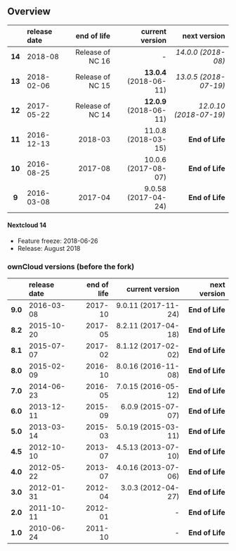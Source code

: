 ## Overview

|        | release date      | end of life      | current version         | next version
|:------:|:------------------|-----------------:|------------------------:|---------------------------:
| **14** | 2018-08           | Release of NC 16 | *-*                     | *14.0.0 (2018-08)*
| **13** | 2018-02-06        | Release of NC 15 | **13.0.4** (2018-06-11) | *13.0.5 (2018-07-19)*
| **12** | 2017-05-22        | Release of NC 14 | **12.0.9** (2018-06-11) | *12.0.10 (2018-07-19)*
| **11** | 2016-12-13        | 2018-03          | 11.0.8 (2018-03-15)     | **End of Life**
| **10** | 2016-08-25        | 2017-08          | 10.0.6 (2017-08-07)     | **End of Life**
|  **9** | 2016-03-08        | 2017-04          | 9.0.58 (2017-04-24)     | **End of Life**

#### Nextcloud 14

* Feature freeze: 2018-06-26
* Release: August 2018

### ownCloud versions (before the fork)
|          | release date   | end of life | current version         | next version
|:--------:|:---------------|------------:|------------------------:|---------------------:
| **9.0**  | 2016-03-08     | 2017-10     | 9.0.11 (2017-11-24)	    | **End of Life**
| **8.2**  | 2015-10-20     | 2017-05     | 8.2.11 (2017-04-18)     | **End of Life**
| **8.1**  | 2015-07-07     | 2017-02     | 8.1.12 (2017-02-02)     | **End of Life**
| **8.0**  | 2015-02-09     | 2016-10     | 8.0.16 (2016-11-08)     | **End of Life**
| **7.0**  | 2014-06-23     | 2016-05     | 7.0.15 (2016-05-12)     | **End of Life**
| **6.0**  | 2013-12-11     | 2015-09     | 6.0.9 (2015-07-07)      | **End of Life**
| **5.0**  | 2013-03-14     | 2015-03     | 5.0.19 (2015-03-11)     | **End of Life**
| **4.5**  | 2012-10-10     | 2013-07     | 4.5.13 (2013-07-10)     | **End of Life**
| **4.0**  | 2012-05-22     | 2013-07     | 4.0.16 (2013-07-06)     | **End of Life**
| **3.0**  | 2012-01-31     | 2012-04     | 3.0.3 (2012-04-27)      | **End of Life**
| **2.0**  | 2011-10-11     | 2012-01     | *-*                     | **End of Life**
| **1.0**  | 2010-06-24     | 2011-10     | *-*                     | **End of Life**